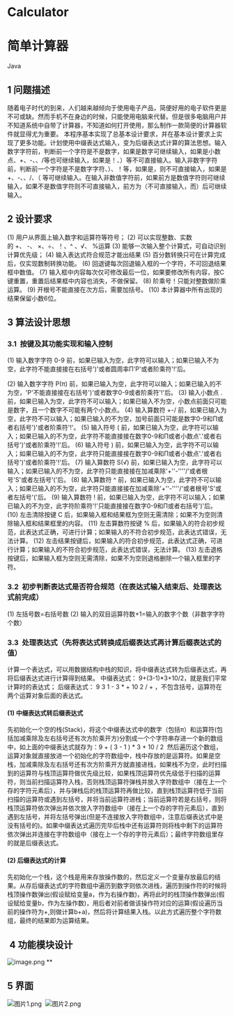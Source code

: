 # Calculator
# 简单计算器
Java

## 1 问题描述

随着电子时代的到来，人们越来越倾向于使用电子产品，简便好用的电子软件更是不可或缺。然而手机不在身边的时候，只能使用电脑来代替。但是很多电脑用户并不知道系统中自带了计算器，不知道如何打开使用，那么制作一款简便的计算器软件就显得尤为重要。
本程序基本实现了总基本设计要求，并在基本设计要求上实现了更多功能。计划使用中缀表达式输入，变为后缀表达式计算的算法思想。输入数字字符前，判断前一个字符是不是数字，如果是数字可继续输入，如果是小数点、+、-、、/等也可继续输入，如果是！、）等不可直接输入。输入非数字字符前，判断前一个字符是不是数字字符、）、！等，如果是，则不可直接输入，如果是+、-、、/、（ 等可继续输入。在输入非数值字符前，如果前方是数值字符则可继续输入，如果不是数值字符则不可直接输入，前方为（不可直接输入，而）后可继续输入。

## 2 设计要求

(1) 用户从界面上输入数字和运算符等符号；
(2) 可以实现整数、实数的 +、 -、 ×、÷、！、^ 、√、 %运算
(3) 能够一次输入整个计算式，可自动识别计算优先级；
(4) 输入表达式符合规范才能出结果
(5) 百分数转换只可在计算完成后，仅实现数制转换功能。
(6) 回退键每次回退输入框的一个字符，不可回退结果框中数值。
(7) 输入框中内容每次仅可修改最后一位，如果要修改所有内容，按C键重置，重置后结果框中内容也消失，不做保留。
(8) 阶乘号！只能对整数做阶乘运算。
(9) 开根号不能直接在次方后，需要加括号。
(10) 本计算器中所有出现的结果保留小数6位。 

## 3 算法设计思想

### 3.1  按键及其功能实现和输入控制

(1) 输入数字字符 0-9 前，如果已输入为空，此字符可以输入；如果已输入不为空，此字符不能直接接在右括号')'或者圆周率Π'P'或者阶乘符'!'后。

(2) 输入数字字符 P(π) 前，如果已输入为空，此字符可以输入；如果已输入的不为空，'P'不能直接接在右括号')'或者数字0-9或者阶乘符'!'后。
(3) 输入小数点 . 前，如果已输入为空，此字符不可以输入；如果已输入不为空，小数点前面只可能是数字，且一个数字不可能有两个小数点。
(4) 输入算数符 +-/ 前，如果已输入为空，此字符不可以输入；如果已输入的不为空，加号前面只可能是数字0-9和Π或者右括号')'或者阶乘符'!'。
(5) 输入符号 ( 前，如果已输入为空，此字符可以输入；如果已输入的不为空，此字符不能直接接在数字0-9和Π或者小数点'.'或者右括号')'或者阶乘符'!'后。
(6) 输入符号 ) 前，如果已输入为空，此字符不可以输入；如果已输入的不为空，此字符只能直接接在数字0-9和Π或者小数点'.'或者右括号')'或者阶乘符'!'后。
(7) 输入算数符 S(√) 前，如果已输入为空，此字符可以输入；如果已输入的不为空，此字符只能直接接在加减乘除'+''-''''/'或者根号'S'或者左括号'('后。
(8) 输入算数符 ^ 前，如果已输入为空，此字符不可以输入；如果已输入的不为空，此字符只能直接接在加减乘除'+''-''''/'或者根号'S'或者左括号'('后。
(9) 输入算数符 ! 前，如果已输入为空，此字符不可以输入；如果已输入的不为空，此字符阶乘符'!'只能直接接在数字0-9和Π或者右括号')'后。
(10) 左击清除按键 C 后，如果输入框和结果框为空则无需清除；如果不为空则清除输入框和结果框里的内容。
(11) 左击算数符按键 % 后，如果输入的符合初步规范，此表达式正确，可进行计算；如果输入的不符合初步规范，此表达式错误，无法计算。
(12) 左击结果按键后，如果输入的符合初步规范，此表达式正确，可进行计算；如果输入的不符合初步规范，此表达式错误，无法计算。
(13) 左击退格按键后，如果输入框为空则无需清除，如果不为空则退格删除一个输入框里的字符。

### 3.2  初步判断表达式是否符合规范（在表达式输入结束后、处理表达式前完成）

(1) 左括号数=右括号数
(2) 输入的双目运算符数+1=输入的数字个数（非数字字符个数）

### 3.3  处理表达式（先将表达式转换成后缀表达式再计算后缀表达式的值）

计算一个表达式，可以用数据结构中栈的知识，将中缀表达式转为后缀表达式，再将后缀表达式进行计算得到结果。
中缀表达式： 9+(3-1)*3+10/2，就是我们平常计算时的表达式；
后缀表达式： 9 3 1 - 3 * + 10 2 / + ，不包含括号，运算符在两个运算对象后面的表达式。

#### (1) 中缀表达式转后缀表达式

先初始化一个空的栈(Stack)，将这个中缀表达式中的数字（包括π）和运算符(包括加减乘除及左右括号还有次方阶乘开方)分割成一个个字符串存进一个新的数组中，如上面的中缀表达式就存为：9 + ( 3 - 1 ) * 3 + 10 / 2  然后遍历这个数组，运算对象就直接放进一个初始化的字符数组中，栈中存放的是运算符。如果是空栈，加减乘除及左右括号还有次方阶乘开方就直接进栈，如果栈不为空，此时扫描到的运算符与栈顶运算符做优先级比较，如果栈顶运算符优先级低于扫描的运算符，则当前扫描运算符入栈，否则栈顶运算符弹栈并放入字符数组中（接在上一个存的字符元素后），并与弹栈后的栈顶运算符再做比较，直到栈顶运算符低于当前扫描的运算符或遇到左括号，并将当前运算符进栈；当前运算符若是右括号，则将栈顶运算符依次弹出并依次放入字符数组中（接在上一个存的字符元素后），直到遇到左括号，并将左括号弹出(但是不连接放入字符数组中，注意后缀表达式中是没有括号的)。如果中缀表达式遍历完毕后栈中还有运算符则将栈中剩下的运算符依次弹出并连接在字符数组中（接在上一个存的字符元素后）；最终字符数组里存的就是后缀表达式。

#### (2) 后缀表达式的计算

先初始化一个栈，这个栈是用来存放操作数的，然后定义一个变量存放最后的结果。从存后缀表达式的字符数组中遍历到数字则依次进栈，遍历到操作符的时候将栈顶操作数弹出(假设赋给变量a，作为右操作数)，再将此时的栈顶操作数弹出(假设赋给变量b，作为左操作数)，用后者对前者做该操作符对应的运算(假设遍历当前的操作符为+,则做计算b+a)，然后将计算结果入栈。以此方式遍历整个字符数组，最终的结果即为运算结果。

##  4 功能模块设计

![image.png](https://cdn.nlark.com/yuque/0/2020/png/631670/1606034570607-a71a84b1-cae4-49e3-aa46-78de60733312.png#align=left&display=inline&height=994&margin=%5Bobject%20Object%5D&name=image.png&originHeight=994&originWidth=690&size=71173&status=done&style=none&width=690)
**

## 5 界面

![图片1.png](https://cdn.nlark.com/yuque/0/2020/png/631670/1606034325502-cda218f0-9731-4af0-aa06-191ef42f6c32.png#align=left&display=inline&height=377&margin=%5Bobject%20Object%5D&name=%E5%9B%BE%E7%89%871.png&originHeight=428&originWidth=335&size=8587&status=done&style=none&width=295)               ![图片2.png](https://cdn.nlark.com/yuque/0/2020/png/631670/1606034324765-28f91201-e401-448a-ae76-1a2fc0f15ee5.png#align=left&display=inline&height=266&margin=%5Bobject%20Object%5D&name=%E5%9B%BE%E7%89%872.png&originHeight=408&originWidth=552&size=14238&status=done&style=none&width=360)
